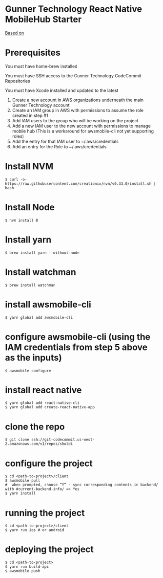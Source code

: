# Gunner Technology React Native MobileHub Starter


[Based on](https://github.com/awslabs/aws-mobile-react-native-starter)

# Prerequisites

You must have home-brew installed

You must have SSH access to the Gunner Technology CodeCommit Repositories

You must have Xcode installed and updated to the latest

1. Create a new account in AWS organizations underneath the main Gunner Technology account
2. Create an IAM group in AWS with permissions to assume the role created in step #1
3. Add IAM users to the group who will be working on the project
4. Add a new IAM user to the new account with permissions to manage mobile hub (This is a workaround for awsmobile-cli not yet supporting roles)
5. Add the entry for that IAM user to ~/.aws/credentials
6. Add an entry for the Role to ~/.aws/credentials

# Install NVM
```
$ curl -o- https://raw.githubusercontent.com/creationix/nvm/v0.33.0/install.sh | bash
```

# Install Node
```
$ nvm install 8
```

# Install yarn
```
$ brew install yarn --without-node
```

# Install watchman
```
$ brew install watchman
```

# install awsmobile-cli
```
$ yarn global add awsmobile-cli
```

# configure awsmobile-cli (using the IAM credentials from step 5 above as the inputs)
```
$ awsmobile configure
```


# install react native
```
$ yarn global add react-native-cli
$ yarn global add create-react-native-app
```

# clone the repo
```
$ git clone ssh://git-codecommit.us-west-2.amazonaws.com/v1/repos/shuldi
```

# configure the project
```
$ cd <path-to-project>/client
$ awsmobile pull
#  when prompted, choose “Y” - sync corresponding contents in backend/ with #current-backend-info/ => Yes
$ yarn install
```

# running the project
```
$ cd <path-to-project>/client
$ yarn run ios # or android
```

# deploying the project
```
$ cd <path-to-project>
$ yarn run build-api
$ awsmobile push
```